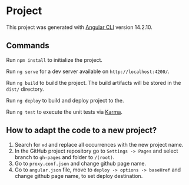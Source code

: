 # Project

This project was generated with [Angular CLI](https://github.com/angular/angular-cli) version 14.2.10.

## Commands

Run `npm install` to initialize the project.

Run `ng serve` for a dev server available on `http://localhost:4200/`.

Run `ng build` to build the project. The build artifacts will be stored in the `dist/` directory.

Run `ng deploy` to build and deploy project to the.

Run `ng test` to execute the unit tests via [Karma](https://karma-runner.github.io).

## How to adapt the code to a new project?

1. Search for `xd` and replace all occurrences with the new project name.
2. In the GitHub project repository go to `Settings -> Pages` and select branch to `gh-pages` and folder to `/(root)`.
3. Go to `proxy.conf.json` and change github page name.
4. Go to `angular.json` file, move to `deploy -> options -> baseHref` and change github page name, to set deploy destination.
